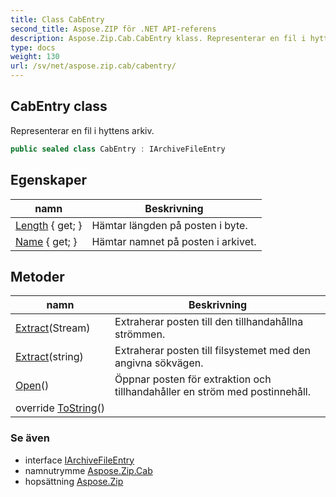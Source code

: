 ```yaml
---
title: Class CabEntry
second_title: Aspose.ZIP för .NET API-referens
description: Aspose.Zip.Cab.CabEntry klass. Representerar en fil i hyttens arkiv.
type: docs
weight: 130
url: /sv/net/aspose.zip.cab/cabentry/
---
```

## CabEntry class

Representerar en fil i hyttens arkiv.

```csharp
public sealed class CabEntry : IArchiveFileEntry
```

## Egenskaper

| namn | Beskrivning |
| --- | --- |
| [Length](../../aspose.zip.cab/cabentry/length/) { get; } | Hämtar längden på posten i byte. |
| [Name](../../aspose.zip.cab/cabentry/name/) { get; } | Hämtar namnet på posten i arkivet. |

## Metoder

| namn | Beskrivning |
| --- | --- |
| [Extract](../../aspose.zip.cab/cabentry/extract/#extract_1)(Stream) | Extraherar posten till den tillhandahållna strömmen. |
| [Extract](../../aspose.zip.cab/cabentry/extract/#extract)(string) | Extraherar posten till filsystemet med den angivna sökvägen. |
| [Open](../../aspose.zip.cab/cabentry/open/)() | Öppnar posten för extraktion och tillhandahåller en ström med postinnehåll. |
| override [ToString](../../aspose.zip.cab/cabentry/tostring/)() |  |

### Se även

* interface [IArchiveFileEntry](../../aspose.zip/iarchivefileentry/)
* namnutrymme [Aspose.Zip.Cab](../../aspose.zip.cab/)
* hopsättning [Aspose.Zip](../../)


